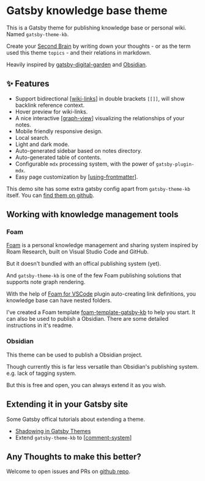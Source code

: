 # Gatsby knowledge base theme

This is a Gatsby theme for publishing knowledge base or personal wiki. Named `gatsby-theme-kb`.

Create your [Second Brain](https://www.buildingasecondbrain.com/) by writing down your thoughts - or as the term used this theme `topics` -  and their relations in markdown.

Heavily inspired by [gatsby-digital-garden](https://github.com/mathieudutour/gatsby-digital-garden) and [Obsidian](https://publish.obsidian.md/help/Index).

## ✨ Features

- Support bidirectional [[wiki-links]] in double brackets `[[]]`, will show backlink reference context.
- Hover preview for wiki-links.
- A nice interactive [[graph-view]] visualizing the relationships of your notes.
- Mobile friendly responsive design.
- Local search.
- Light and dark mode.
- Auto-generated sidebar based on notes directory.
- Auto-generated table of contents.
- Configurable `mdx` processing system, with the power of `gatsby-plugin-mdx`.
- Easy page customization by [[using-frontmatter]].

This demo site has some extra gatsby config apart from `gatsby-theme-kb` itself. You can [find them on github](https://github.com/hikerpig/gatsby-project-kb/blob/master/demo/gatsby-config.js).

## Working with knowledge management tools

### Foam

[Foam](https://foambubble.github.io/foam/) is a personal knowledge management and sharing system inspired by Roam Research, built on Visual Studio Code and GitHub.

But it doesn't bundled with an offical publishing system (yet).

And `gatsby-theme-kb` is one of the few Foam publishing solutions that supports note graph rendering.

With the help of [Foam for VSCode](https://marketplace.visualstudio.com/items?itemName=foam.foam-vscode) plugin auto-creating link definitions, you knowledge base can have nested folders.

I've created a Foam template [foam-template-gatsby-kb](https://github.com/hikerpig/foam-template-gatsby-kb/) to help you start. It can also be used to publish a Obsidian. There are some detailed instructions in it's readme.

### Obsidian

This theme can be used to publish a Obsidian project.

Though currently this is far less versatile than Obsidian's publishing system. e.g. lack of tagging system.

But this is free and open, you can always extend it as you wish.

## Extending it in your Gatsby site

Some Gatsby offical tutorials about extending a theme.

- [Shadowing in Gatsby Themes](https://www.gatsbyjs.com/docs/how-to/plugins-and-themes/shadowing/)
- Extend `gatsby-theme-kb` to [[comment-system]]

## Any Thoughts to make this better?

Welcome to open issues and PRs on [github repo](https://github.com/hikerpig/gatsby-project-kb).

[wiki-links]: ./features/wiki-links.md
[graph-view]: ./features/graph-view.md
[using-frontmatter]: ./features/using-frontmatter.md
[comment-system]: ./examples/comment-system
